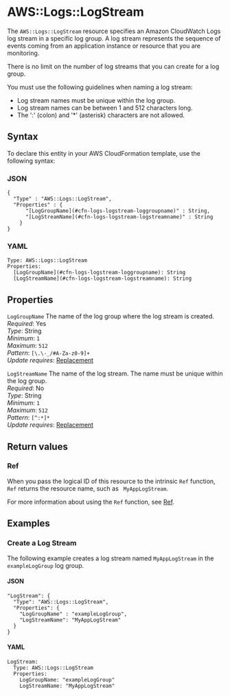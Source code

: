 # AWS::Logs::LogStream<a name="aws-resource-logs-logstream"></a>

The `AWS::Logs::LogStream` resource specifies an Amazon CloudWatch Logs log stream in a specific log group\. A log stream represents the sequence of events coming from an application instance or resource that you are monitoring\.

There is no limit on the number of log streams that you can create for a log group\.

You must use the following guidelines when naming a log stream:
+ Log stream names must be unique within the log group\.
+ Log stream names can be between 1 and 512 characters long\.
+ The ':' \(colon\) and '\*' \(asterisk\) characters are not allowed\.

## Syntax<a name="aws-resource-logs-logstream-syntax"></a>

To declare this entity in your AWS CloudFormation template, use the following syntax:

### JSON<a name="aws-resource-logs-logstream-syntax.json"></a>

```
{
  "Type" : "AWS::Logs::LogStream",
  "Properties" : {
      "[LogGroupName](#cfn-logs-logstream-loggroupname)" : String,
      "[LogStreamName](#cfn-logs-logstream-logstreamname)" : String
    }
}
```

### YAML<a name="aws-resource-logs-logstream-syntax.yaml"></a>

```
Type: AWS::Logs::LogStream
Properties: 
  [LogGroupName](#cfn-logs-logstream-loggroupname): String
  [LogStreamName](#cfn-logs-logstream-logstreamname): String
```

## Properties<a name="aws-resource-logs-logstream-properties"></a>

`LogGroupName`  <a name="cfn-logs-logstream-loggroupname"></a>
The name of the log group where the log stream is created\.  
*Required*: Yes  
*Type*: String  
*Minimum*: `1`  
*Maximum*: `512`  
*Pattern*: `[\.\-_/#A-Za-z0-9]+`  
*Update requires*: [Replacement](https://docs.aws.amazon.com/AWSCloudFormation/latest/UserGuide/using-cfn-updating-stacks-update-behaviors.html#update-replacement)

`LogStreamName`  <a name="cfn-logs-logstream-logstreamname"></a>
The name of the log stream\. The name must be unique within the log group\.  
*Required*: No  
*Type*: String  
*Minimum*: `1`  
*Maximum*: `512`  
*Pattern*: `[^:*]*`  
*Update requires*: [Replacement](https://docs.aws.amazon.com/AWSCloudFormation/latest/UserGuide/using-cfn-updating-stacks-update-behaviors.html#update-replacement)

## Return values<a name="aws-resource-logs-logstream-return-values"></a>

### Ref<a name="aws-resource-logs-logstream-return-values-ref"></a>

 When you pass the logical ID of this resource to the intrinsic `Ref` function, `Ref` returns the resource name, such as ` MyAppLogStream`\.

For more information about using the `Ref` function, see [Ref](https://docs.aws.amazon.com/AWSCloudFormation/latest/UserGuide/intrinsic-function-reference-ref.html)\.

## Examples<a name="aws-resource-logs-logstream--examples"></a>

### Create a Log Stream<a name="aws-resource-logs-logstream--examples--Create_a_Log_Stream"></a>

The following example creates a log stream named `MyAppLogStream` in the `exampleLogGroup` log group\.

#### JSON<a name="aws-resource-logs-logstream--examples--Create_a_Log_Stream--json"></a>

```
"LogStream": {
  "Type": "AWS::Logs::LogStream",
  "Properties": {
    "LogGroupName" : "exampleLogGroup",
    "LogStreamName": "MyAppLogStream"
  }
}
```

#### YAML<a name="aws-resource-logs-logstream--examples--Create_a_Log_Stream--yaml"></a>

```
LogStream: 
  Type: AWS::Logs::LogStream
  Properties: 
    LogGroupName: "exampleLogGroup"
    LogStreamName: "MyAppLogStream"
```